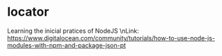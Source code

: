 # locator
Learning the inicial pratices of NodeJS
\nLink: https://www.digitalocean.com/community/tutorials/how-to-use-node-js-modules-with-npm-and-package-json-pt
